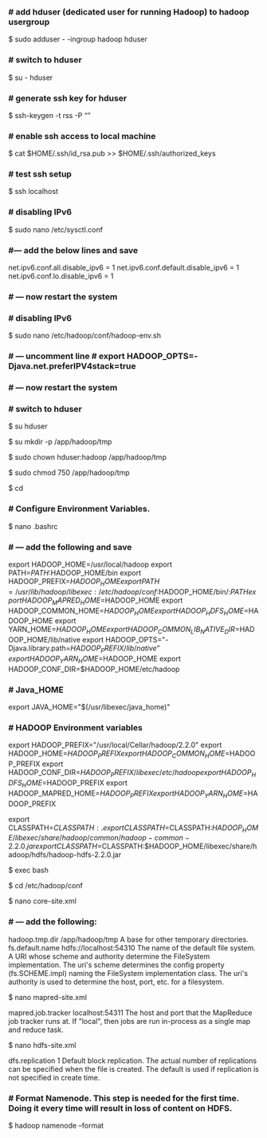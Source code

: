 
### # add hduser (dedicated user for running Hadoop) to hadoop usergroup
$ sudo adduser - -ingroup hadoop hduser

### # switch to hduser
$ su - hduser

### # generate ssh key for hduser
$ ssh-keygen -t rss -P “”

### # enable ssh access to local machine
$ cat $HOME/.ssh/id_rsa.pub >> $HOME/.ssh/authorized_keys

### # test ssh setup
$ ssh localhost

### # disabling IPv6
$ sudo nano /etc/sysctl.conf

### #— add the below lines and save
net.ipv6.conf.all.disable_ipv6 = 1
net.ipv6.conf.default.disable_ipv6 = 1
net.ipv6.conf.lo.disable_ipv6 = 1

### # — now restart the system

### # disabling IPv6
$ sudo nano /etc/hadoop/conf/hadoop-env.sh

### # — uncomment line # export HADOOP_OPTS=-Djava.net.preferIPV4stack=true
### # — now restart the system

### # switch to hduser
$ su hduser

$ su mkdir -p /app/hadoop/tmp

$ sudo chown hduser:hadoop /app/hadoop/tmp

$ sudo chmod 750 /app/hadoop/tmp

$ cd

### # Configure Environment Variables.
$ nano .bashrc

### # — add the following and save

export HADOOP_HOME=/usr/local/hadoop
export PATH=$PATH:$HADOOP_HOME/bin
export HADOOP_PREFIX=$HADOOP_HOME
export PATH=/usr/lib/hadoop/libexec:/etc/hadoop/conf:$HADOOP_HOME/bin/:$PATH
export HADOOP_MAPRED_HOME=$HADOOP_HOME
export HADOOP_COMMON_HOME=$HADOOP_HOME
export HADOOP_HDFS_HOME=$HADOOP_HOME
export YARN_HOME=$HADOOP_HOME
export HADOOP_COMMON_LIB_NATIVE_DIR=$HADOOP_HOME/lib/native
export HADOOP_OPTS="-Djava.library.path=$HADOOP_PREFIX/lib/native”
export HADOOP_YARN_HOME=$HADOOP_HOME
export HADOOP_CONF_DIR=$HADOOP_HOME/etc/hadoop


### # Java_HOME 
export JAVA_HOME="$(/usr/libexec/java_home)"

### # HADOOP Environment variables
export HADOOP_PREFIX="/usr/local/Cellar/hadoop/2.2.0"
export HADOOP_HOME=$HADOOP_PREFIX
export HADOOP_COMMON_HOME=$HADOOP_PREFIX
export HADOOP_CONF_DIR=$HADOOP_PREFIX/libexec/etc/hadoop
export HADOOP_HDFS_HOME=$HADOOP_PREFIX
export HADOOP_MAPRED_HOME=$HADOOP_PREFIX
export HADOOP_YARN_HOME=$HADOOP_PREFIX

export CLASSPATH=$CLASSPATH:.
export CLASSPATH=$CLASSPATH:$HADOOP_HOME/libexec/share/hadoop/common/hadoop-common-2.2.0.jar
export CLASSPATH=$CLASSPATH:$HADOOP_HOME/libexec/share/hadoop/hdfs/hadoop-hdfs-2.2.0.jar


$ exec bash

$ cd /etc/hadoop/conf

$ nano core-site.xml

### # — add the following:
<property>
  <name>hadoop.tmp.dir</name>
  <value>/app/hadoop/tmp</value>
  <description>A base for other temporary directories.</description>
</property>

<property>
  <name>fs.default.name</name>
  <value>hdfs://localhost:54310</value>
  <description>The name of the default file system.  A URI whose
  scheme and authority determine the FileSystem implementation.  The
  uri's scheme determines the config property (fs.SCHEME.impl) naming
  the FileSystem implementation class.  The uri's authority is used to
  determine the host, port, etc. for a filesystem.</description>
</property>


$ nano mapred-site.xml

<property>
  <name>mapred.job.tracker</name>
  <value>localhost:54311</value>
  <description>The host and port that the MapReduce job tracker runs
  at.  If "local", then jobs are run in-process as a single map
  and reduce task.
  </description>
</property>

$ nano hdfs-site.xml

<property>
  <name>dfs.replication</name>
  <value>1</value>
  <description>Default block replication.
  The actual number of replications can be specified when the file is created.
  The default is used if replication is not specified in create time.
  </description>
</property>

### # Format Namenode. This step is needed for the first time. Doing it every time will result in loss of content on HDFS.
$ hadoop namenode –format
